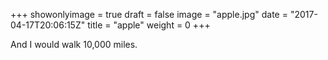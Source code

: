 +++
showonlyimage = true
draft = false
image = "apple.jpg"
date = "2017-04-17T20:06:15Z"
title = "apple"
weight = 0
+++

And I would walk 10,000 miles.

